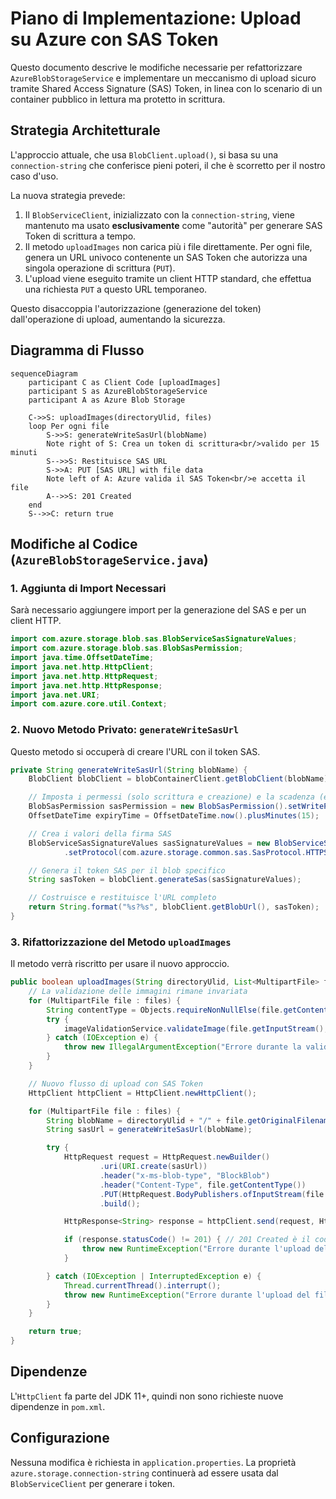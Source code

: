 # Piano di Implementazione: Upload su Azure con SAS Token

Questo documento descrive le modifiche necessarie per refattorizzare `AzureBlobStorageService` e implementare un meccanismo di upload sicuro tramite Shared Access Signature (SAS) Token, in linea con lo scenario di un container pubblico in lettura ma protetto in scrittura.

## Strategia Architetturale

L'approccio attuale, che usa `BlobClient.upload()`, si basa su una `connection-string` che conferisce pieni poteri, il che è scorretto per il nostro caso d'uso.

La nuova strategia prevede:
1.  Il `BlobServiceClient`, inizializzato con la `connection-string`, viene mantenuto ma usato **esclusivamente** come "autorità" per generare SAS Token di scrittura a tempo.
2.  Il metodo `uploadImages` non carica più i file direttamente. Per ogni file, genera un URL univoco contenente un SAS Token che autorizza una singola operazione di scrittura (`PUT`).
3.  L'upload viene eseguito tramite un client HTTP standard, che effettua una richiesta `PUT` a questo URL temporaneo.

Questo disaccoppia l'autorizzazione (generazione del token) dall'operazione di upload, aumentando la sicurezza.

## Diagramma di Flusso

```mermaid
sequenceDiagram
    participant C as Client Code [uploadImages]
    participant S as AzureBlobStorageService
    participant A as Azure Blob Storage

    C->>S: uploadImages(directoryUlid, files)
    loop Per ogni file
        S->>S: generateWriteSasUrl(blobName)
        Note right of S: Crea un token di scrittura<br/>valido per 15 minuti
        S-->>S: Restituisce SAS URL
        S->>A: PUT [SAS URL] with file data
        Note left of A: Azure valida il SAS Token<br/>e accetta il file
        A-->>S: 201 Created
    end
    S-->>C: return true
```

## Modifiche al Codice (`AzureBlobStorageService.java`)

### 1. Aggiunta di Import Necessari

Sarà necessario aggiungere import per la generazione del SAS e per un client HTTP.

```java
import com.azure.storage.blob.sas.BlobServiceSasSignatureValues;
import com.azure.storage.blob.sas.BlobSasPermission;
import java.time.OffsetDateTime;
import java.net.http.HttpClient;
import java.net.http.HttpRequest;
import java.net.http.HttpResponse;
import java.net.URI;
import com.azure.core.util.Context;
```

### 2. Nuovo Metodo Privato: `generateWriteSasUrl`

Questo metodo si occuperà di creare l'URL con il token SAS.

```java
private String generateWriteSasUrl(String blobName) {
    BlobClient blobClient = blobContainerClient.getBlobClient(blobName);

    // Imposta i permessi (solo scrittura e creazione) e la scadenza (es. 15 minuti)
    BlobSasPermission sasPermission = new BlobSasPermission().setWritePermission(true).setCreatePermission(true);
    OffsetDateTime expiryTime = OffsetDateTime.now().plusMinutes(15);

    // Crea i valori della firma SAS
    BlobServiceSasSignatureValues sasSignatureValues = new BlobServiceSasSignatureValues(expiryTime, sasPermission)
            .setProtocol(com.azure.storage.common.sas.SasProtocol.HTTPS_ONLY);

    // Genera il token SAS per il blob specifico
    String sasToken = blobClient.generateSas(sasSignatureValues);

    // Costruisce e restituisce l'URL completo
    return String.format("%s?%s", blobClient.getBlobUrl(), sasToken);
}
```

### 3. Rifattorizzazione del Metodo `uploadImages`

Il metodo verrà riscritto per usare il nuovo approccio.

```java
public boolean uploadImages(String directoryUlid, List<MultipartFile> files) {
    // La validazione delle immagini rimane invariata
    for (MultipartFile file : files) {
        String contentType = Objects.requireNonNullElse(file.getContentType(), "application/octet-stream");
        try {
            imageValidationService.validateImage(file.getInputStream(), contentType, file.getSize());
        } catch (IOException e) {
            throw new IllegalArgumentException("Errore durante la validazione dell'immagine: " + e.getMessage(), e);
        }
    }

    // Nuovo flusso di upload con SAS Token
    HttpClient httpClient = HttpClient.newHttpClient();

    for (MultipartFile file : files) {
        String blobName = directoryUlid + "/" + file.getOriginalFilename();
        String sasUrl = generateWriteSasUrl(blobName);

        try {
            HttpRequest request = HttpRequest.newBuilder()
                    .uri(URI.create(sasUrl))
                    .header("x-ms-blob-type", "BlockBlob")
                    .header("Content-Type", file.getContentType())
                    .PUT(HttpRequest.BodyPublishers.ofInputStream(file::getInputStream))
                    .build();

            HttpResponse<String> response = httpClient.send(request, HttpResponse.BodyHandlers.ofString());

            if (response.statusCode() != 201) { // 201 Created è il codice di successo per un PUT
                throw new RuntimeException("Errore durante l'upload del file: " + file.getOriginalFilename() + ". Status: " + response.statusCode());
            }

        } catch (IOException | InterruptedException e) {
            Thread.currentThread().interrupt();
            throw new RuntimeException("Errore durante l'upload del file: " + file.getOriginalFilename(), e);
        }
    }

    return true;
}
```

## Dipendenze

L'`HttpClient` fa parte del JDK 11+, quindi non sono richieste nuove dipendenze in `pom.xml`.

## Configurazione

Nessuna modifica è richiesta in `application.properties`. La proprietà `azure.storage.connection-string` continuerà ad essere usata dal `BlobServiceClient` per generare i token.
